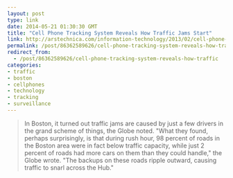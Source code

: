```yaml
---
layout: post
type: link
date: 2014-05-21 01:30:30 GMT
title: "Cell Phone Tracking System Reveals How Traffic Jams Start"
link: http://arstechnica.com/information-technology/2013/02/cell-phone-tracking-system-reveals-how-traffic-jams-start/
permalink: /post/86362589626/cell-phone-tracking-system-reveals-how-traffic
redirect_from: 
  - /post/86362589626/cell-phone-tracking-system-reveals-how-traffic
categories:
- traffic
- boston
- cellphones
- technology
- tracking
- surveillance
---
```

<blockquote>In Boston, it turned out traffic jams are caused by just a few drivers in the grand scheme of things, the Globe noted. "What they found, perhaps surprisingly, is that during rush hour, 98 percent of roads in the Boston area were in fact below traffic capacity, while just 2 percent of roads had more cars on them than they could handle," the Globe wrote. "The backups on these roads ripple outward, causing traffic to snarl across the Hub."</blockquote>